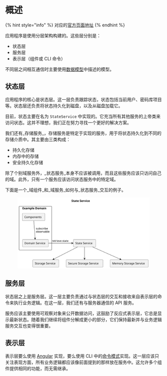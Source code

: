 # 概述

{% hint style="info" %}
对应的[官方页面地址](https://contributing.bitwarden.com/architecture/clients/overview)
{% endhint %}

应用程序是使用分层架构构建的。这些层分别是：

* 状态层
* 服务层
* 表示层（组件或 CLI 命令）

不同层之间相互通信时主要使用[数据模型](data-model.md)中描述的模型。

## 状态层 <a href="#state" id="state"></a>

应用程序的核心是状态层。这一层负责跟踪状态，状态包括当前用户、密码库项目等。状态层还负责将状态持久化到磁盘，以及从磁盘加载它。

目前，状态主要在名为 `StateService` 中实现的。它充当所有其他服务的上帝类来访问状态。这并不理想，我们正在努力寻找一个更好的解决方案。

我们还有_存储服务_，存储服务是特定于实现的服务，用于将状态持久化到不同的存储介质中。其主要由三类构成：

* 持久化存储
* 内存中的存储
* 安全持久化存储

除了个别域服务外，_状态服务_本身不应该被调用，而且这些服务应该只访问自己的域。此外，只有一个服务应该访问状态服务中的特定域。

下面是一个_域组件_和_域服务_如何与_状态服务_交互的例子。

<div align="left">

<figure><img src="../../.gitbook/assets/state-service.svg" alt=""><figcaption></figcaption></figure>

</div>

## 服务层 <a href="#services" id="services"></a>

状态层之上是服务层。这一层主要负责通过与状态层的交互和接收来自表示层的命令来执行业务逻辑。在这一层，我们还有与服务器通信的 API 服务。

服务应该主要使用可观察对象来公开数据访问，这鼓励了反应式表示层，它总是显示最新状态。随着我们继续将组件分解成更小的部分，它们保持最新并与业务逻辑服务交互也变得很重要。

## 表示层 <a href="#presentation" id="presentation"></a>

表示层要么使用 [Angular](../presentation/angular.md) 实现，要么使用 CLI 中的[命令模式](../presentation/cli.md)实现。这一层应该只关注表现方面，所有业务逻辑都应该像前面提到的那样放在服务中。这允许多个组件提供相同的功能，而无需继承。
